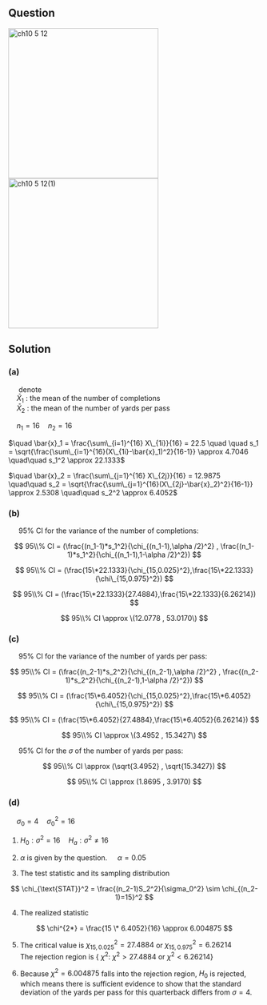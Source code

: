 ## Question
<img width="300" alt="ch10 5 12" src="https://github.com/user-attachments/assets/aa37180b-fed4-449a-9a87-8353f12d075c" />
<br>
<img width="300" alt="ch10 5 12(1)" src="https://github.com/user-attachments/assets/e3ddd297-2540-46af-b503-7bbd6b3c3ae0" />


## Solution

### (a)
$\quad$ denote  
$\quad \bar{X}_1$ : the mean of the number of completions  
$\quad \bar{X}_2$ : the mean of the number of yards per pass  

$\quad n_1=16 \quad n_2=16$  

$\quad \bar{x}_1 = \frac{\sum\_{i=1}^{16} X\_{1i}}{16} = 22.5 \quad \quad s_1 = \sqrt{\frac{\sum\_{i=1}^{16}(X\_{1i}-\bar{x}_1)^2}{16-1}} \approx 4.7046 \quad\quad s_1^2 \approx 22.1333$  
  
$\quad \bar{x}_2 = \frac{\sum\_{j=1}^{16} X\_{2j}}{16} = 12.9875 \quad\quad s_2 = \sqrt{\frac{\sum\_{j=1}^{16}(X\_{2j}-\bar{x}_2)^2}{16-1}} \approx 2.5308 \quad\quad s_2^2 \approx 6.4052$   

### (b)
$\quad$ 95% CI for the variance of the number of completions:  
  
$$
95\\% CI = (\frac{(n_1-1)*s_1^2}{\chi_{(n_1-1),\alpha /2}^2} , \frac{(n_1-1)*s_1^2}{\chi_{(n_1-1),1-\alpha /2}^2})
$$

$$
95\\% CI = (\frac{15\*22.1333}{\chi_{15,0.025}^2},\frac{15\*22.1333}{\chi\_{15,0.975}^2})
$$

$$
95\\% CI = (\frac{15\*22.1333}{27.4884},\frac{15\*22.1333}{6.26214})
$$

$$
95\\% CI \approx \(12.0778 , 53.0170\)
$$

### (c)
$\quad$ 95% CI for the variance of the number of yards per pass:  

$$
95\\% CI = (\frac{(n_2-1)*s_2^2}{\chi_{(n_2-1),\alpha /2}^2} , \frac{(n_2-1)*s_2^2}{\chi_{(n_2-1),1-\alpha /2}^2})
$$

$$
95\\% CI = (\frac{15\*6.4052}{\chi_{15,0.025}^2},\frac{15\*6.4052}{\chi\_{15,0.975}^2})
$$

$$
95\\% CI = (\frac{15\*6.4052}{27.4884},\frac{15\*6.4052}{6.26214})
$$

$$
95\\% CI \approx \(3.4952 , 15.3427\)
$$

$\quad$ 95% CI for the $\sigma$ of the number of yards per pass:  

$$
95\\% CI \approx (\sqrt{3.4952} , \sqrt{15.3427})
$$

$$
95\\% CI \approx (1.8695 , 3.9170)
$$

### (d)

$\quad \sigma_0 = 4 \quad \sigma_0^2 = 16$  
  
1. $H_0: \sigma^2 = 16 \quad H_a: \sigma^2 \neq 16$

2. $\alpha$ is given by the question. $\quad \alpha = 0.05$

3. The test statistic and its sampling distribution

$$
\chi_{\text{STAT}}^2 = \frac{(n_2-1)S_2^2}{\sigma_0^2} \sim \chi_{(n_2-1)=15}^2
$$

4. The realized statistic

$$
\chi^{2*} = \frac{15 \* 6.4052}{16} \approx 6.004875
$$


5. The critical value is $\chi_{15,0.025}^2 = 27.4884$ or $\chi_{15,0.975}^2 = 6.26214$  
   The rejection region is { $\chi^2$: $\chi^2>27.4884$ or $\chi^2 < 6.26214$}

6. Because $\chi^2=6.004875$ falls into the rejection region, $H_0$ is rejected, which means there is sufficient evidence to show that the standard deviation of the yards per pass for this quarterback differs from $\sigma = 4$.


